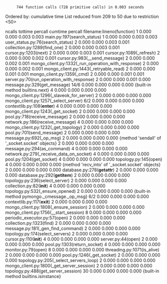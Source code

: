          744 function calls (728 primitive calls) in 0.003 seconds

   Ordered by: cumulative time
   List reduced from 209 to 50 due to restriction <50>

   ncalls  tottime  percall  cumtime  percall filename:lineno(function)
        1    0.000    0.000    0.003    0.003 main.py:197(search_status)
        1    0.000    0.000    0.003    0.003 user_status.py:76(search_status)
        2    0.000    0.000    0.003    0.001 collection.py:1289(find_one)
        2    0.000    0.000    0.003    0.001 cursor.py:1203(next)
        2    0.000    0.000    0.003    0.001 cursor.py:1089(_refresh)
        2    0.000    0.000    0.002    0.001 cursor.py:983(__send_message)
        2    0.000    0.000    0.002    0.001 mongo_client.py:1332(_run_operation_with_response)
        2    0.000    0.000    0.002    0.001 mongo_client.py:1443(_retryable_read)
        2    0.000    0.000    0.001    0.001 mongo_client.py:1359(_cmd)
        2    0.000    0.000    0.001    0.001 server.py:70(run_operation_with_response)
        2    0.000    0.000    0.001    0.000 message.py:329(get_message)
     14/6    0.000    0.000    0.000    0.000 {built-in method builtins.next}
        4    0.000    0.000    0.000    0.000 mongo_client.py:1296(_slaveok_for_server)
        2    0.000    0.000    0.000    0.000 mongo_client.py:1257(_select_server)
      6/2    0.000    0.000    0.000    0.000 contextlib.py:108(__enter__)
        4    0.000    0.000    0.000    0.000 mongo_client.py:1243(_get_socket)
        2    0.000    0.000    0.000    0.000 pool.py:718(receive_message)
        2    0.000    0.000    0.000    0.000 network.py:186(receive_message)
        4    0.000    0.000    0.000    0.000 mongo_client.py:1232(_get_topology)
        2    0.000    0.000    0.000    0.000 pool.py:701(send_message)
        2    0.000    0.000    0.000    0.000 message.py:692(_op_msg)
        2    0.000    0.000    0.000    0.000 {method 'sendall' of '_socket.socket' objects}
        2    0.000    0.000    0.000    0.000 message.py:294(as_command)
        4    0.000    0.000    0.000    0.000 network.py:279(_receive_data_on_socket)
        4    0.000    0.000    0.000    0.000 pool.py:1204(get_socket)
        4    0.000    0.000    0.000    0.000 topology.py:145(open)
        4    0.000    0.000    0.000    0.000 {method 'recv_into' of '_socket.socket' objects}
        2    0.000    0.000    0.000    0.000 database.py:278(__getattr__)
        2    0.000    0.000    0.000    0.000 database.py:292(__getitem__)
        2    0.000    0.000    0.000    0.000 topology.py:236(select_server)
        2    0.000    0.000    0.000    0.000 collection.py:82(__init__)
        4    0.000    0.000    0.000    0.000 topology.py:532(_ensure_opened)
        2    0.000    0.000    0.000    0.000 {built-in method pymongo._cmessage._op_msg}
      6/2    0.000    0.000    0.000    0.000 contextlib.py:117(__exit__)
        2    0.000    0.000    0.000    0.000 mongo_client.py:1808(_ensure_session)
        2    0.000    0.000    0.000    0.000 mongo_client.py:1756(__start_session)
        8    0.000    0.000    0.000    0.000 periodic_executor.py:57(open)
        2    0.000    0.000    0.000    0.000 collection.py:1323(find)
        2    0.000    0.000    0.000    0.000 message.py:181(_gen_find_command)
        2    0.000    0.000    0.000    0.000 topology.py:174(select_servers)
        2    0.000    0.000    0.000    0.000 cursor.py:110(__init__)
        4    0.000    0.000    0.000    0.000 server.py:44(open)
        2    0.000    0.000    0.000    0.000 pool.py:1303(return_socket)
        4    0.000    0.000    0.000    0.000 monitor.py:79(open)
        8    0.000    0.000    0.000    0.000 threading.py:1071(is_alive)
        2    0.000    0.000    0.000    0.000 pool.py:1246(_get_socket)
        2    0.000    0.000    0.000    0.000 topology.py:205(_select_servers_loop)
        2    0.000    0.000    0.000    0.000 mongo_client.py:1800(_get_server_session)
        2    0.000    0.000    0.000    0.000 topology.py:488(get_server_session)
       30    0.000    0.000    0.000    0.000 {built-in method builtins.isinstance}


